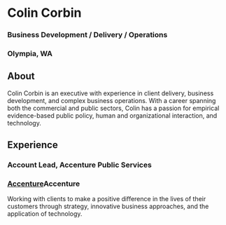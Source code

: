 # Colin Corbin
### **Business Development / Delivery / Operations**
### Olympia, WA
## **About**
Colin Corbin is an executive with experience in client delivery, business development, and complex business operations. With a career spanning both the commercial and public sectors, Colin has a passion for empirical evidence-based public policy, human and organizational interaction, and technology.
## **Experience**
### **Account Lead, Accenture Public Services**
### [Accenture](/assets/acn-logo.jpg)Accenture
Working with clients to make a positive difference in the lives of their customers through strategy, innovative business approaches, and the application of technology.
